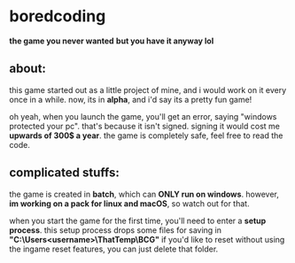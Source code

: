# boredcoding 
**the game you never wanted**
**but you have it anyway lol**

## about:
this game started out as a little project of mine, and i would work on it every once in a while.
now, its in **alpha**, and i'd say its a pretty fun game!

oh yeah, when you launch the game, you'll get an error, saying "windows protected your pc".
that's because it isn't signed. signing it would cost me **upwards of 300$ a year**.
the game is completely safe, feel free to read the code.

## complicated stuffs:

the game is created in **batch**, which can **ONLY run on windows**.
however, **im working on a pack for linux and macOS**, so watch out for that.

when you start the game for the first time, you'll need to enter a **setup process**.
this setup process drops some files for saving in **"C:\Users\<username>\ThatTemp\BCG\"**
if you'd like to reset without using the ingame reset features, you can just delete that folder.









